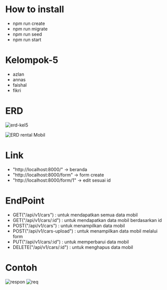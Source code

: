 # How to install
- npm run create
- npm run migrate
- npm run seed
- npm run start

# Kelompok-5
- azlan
- annas
- faishal
- fikri


# ERD
![erd-kel5](https://user-images.githubusercontent.com/113892212/194760235-bb5d62dd-51a0-421b-ad76-2ff10282781e.png)


![ERD rental Mobil](https://user-images.githubusercontent.com/113892212/194760158-b12a9ca9-9339-4a29-8dce-c88d090a87dd.png)



# Link
- "http://localhost:8000/"        -> beranda
- "http://localhost:8000/form"    -> form create
- "http://localhost:8000/form/1"  -> edit sesuai id

# EndPoint
- GET("/api/v1/cars") : untuk mendapatkan semua data mobil 
- GET("/api/v1/cars/:id") : untuk mendapatkan data mobil berdasarkan id 
- POST("/api/v1/cars") : untuk menampilkan data mobil 
- POST("/api/v1/cars-upload") : untuk menampilkan data mobil melalui form 
- PUT("/api/v1/cars/:id") : untuk memperbarui data mobil 
- DELETE("/api/v1/cars/:id") : untuk menghapus data mobil

# Contoh

![respon](https://user-images.githubusercontent.com/113892212/194761280-f28112c3-738a-4ba9-bba2-c353450b8c3a.png)
![req](https://user-images.githubusercontent.com/113892212/194761281-9ddd52b9-4685-40aa-8a2d-00d394f0c6a0.png)



